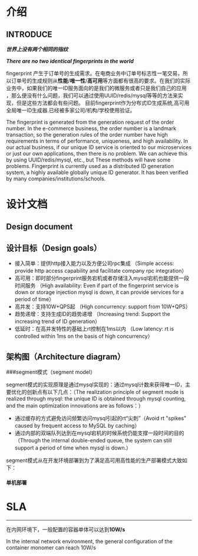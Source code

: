 # 介绍

INTRODUCE
---
***世界上没有两个相同的指纹***

***There are no two identical fingerprints in the world***

fingerprint 产生于订单号的生成需求。在电商业务中订单号标志性一笔交易，所以订单号的生成规则从**性能**/**唯一性**/**高可用**等方面都有很高的要求。在我们的实际业务中，如果我们的唯一ID服务面向的是我们的微服务或者只是我们自己的应用
，那么便没有什么问题，我们可以通过使用UUID/redis/mysql等等的方法来实现，但是这些方法都会有些问题。
目前fingerprint作为分布式ID生成系统,高可用全局唯一ID生成器.已经被多家公司/机构/学校使用验证。

The fingerprint is generated from the generation request of the order number. In the e-commerce business, the order number is a landmark transaction, so the generation rules of the order number have high requirements in terms of performance, uniqueness, and high availability. In our actual business, if our unique ID service is oriented to our microservices or just our own applications, then there is no problem. We can achieve this by using UUID/redis/mysql, etc., but These methods will have some problems. Fingerprint is currently used as a distributed ID generation system, a highly available globally unique ID generator. It has been verified by many companies/institutions/schools.

# 设计文档

Design document
---
## 设计目标（Design goals）

* 接入简单：提供http接入能力以及方便公司rpc集成 （Simple access: provide http access capability and facilitate company rpc integration）
* 高可用：即时部分fingerprint服务宕机或者存储注入mysql宕机也能提供一段时间服务 （High availability: Even if part of the fingerprint service is down or storage injection mysql is down, it can provide services for a period of time）
* 高并发：支持10W+QPS起 （High concurrency: support from 10W+QPS）
* 趋势递增：支持生成ID的趋势递增 （Increasing trend: Support the increasing trend of ID generation）
* 低延时：在高并发特性的基础上rt控制在1ms以内 （Low latency: rt is controlled within 1ms on the basis of high concurrency）
 
## 架构图（Architecture diagram）

###segment模式（segment model）

segment模式的实现原理是通过mysql实现的：通过mysql计数来获得唯一ID，主要优化的创新点有以下几点：（The realization principle of segment mode is realized through mysql: the unique ID is obtained through mysql counting, and the main optimization innovations are as follows：）
* 通过缓存的方式避免访问频繁访问mysql引起的rt“尖刺”（Avoid rt "spikes" caused by frequent access to MySQL by caching）
* 通过内部的双端队列达到在mysql宕机的时候系统仍能支撑一段时间的目的（Through the internal double-ended queue, the system can still support a period of time when mysql is down.）

segment模式从在开发环境部署到为了满足高可用高性能的生产部署模式大致如下：

#### 单机部署


# SLA
---
在内网环境下，一般配置的容器单体可以达到**10W/s**

In the internal network environment, the general configuration of the container monomer can reach 10W/s
